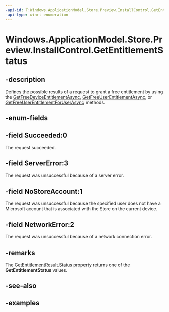 ```yaml
---
-api-id: T:Windows.ApplicationModel.Store.Preview.InstallControl.GetEntitlementStatus
-api-type: winrt enumeration
---
```


<!-- Enumeration syntax.
public enum GetEntitlementStatus : int {
	NetworkError = 2
	NoStoreAccount = 1
	ServerError = 3
	Succeeded = 0
}
-->

# Windows.ApplicationModel.Store.Preview.InstallControl.GetEntitlementStatus

## -description
Defines the possible results of a request to grant a free entitlement by using the [GetFreeDeviceEntitlementAsync](appinstallmanager_getfreedeviceentitlementasync_1427505322.md), [GetFreeUserEntitlementAsync](appinstallmanager_getfreeuserentitlementasync_107347343.md), or [GetFreeUserEntitlementForUserAsync](appinstallmanager_getfreeuserentitlementforuserasync_376670896.md) methods.

## -enum-fields

## -field Succeeded:0
The request succeeded.

## -field ServerError:3
The request was unsuccessful because of a server error.

## -field NoStoreAccount:1
The request was unsuccessful because the specified user does not have a Microsoft account that is associated with the Store on the current device.

## -field NetworkError:2
The request was unsuccessful because of a network connection error.

## -remarks
The [GetEntitlementResult.Status](getentitlementresult_status.md) property returns one of the **GetEntitlementStatus** values.

## -see-also

## -examples
